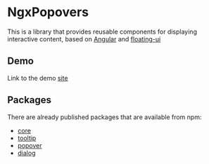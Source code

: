 # NgxPopovers

This is a library that provides reusable components for displaying interactive content, based on [Angular](https://angular.dev/) and [floating-ui](https://floating-ui.com)

## Demo

Link to the demo [site](https://ngx-popovers.vercel.app)


## Packages

There are already published packages that are available from npm:

* [core](packages/core/README.md)
* [tooltip](packages/tooltip/README.md)
* [popover](packages/popover/README.md)
* [dialog](packages/dialog/README.md)

